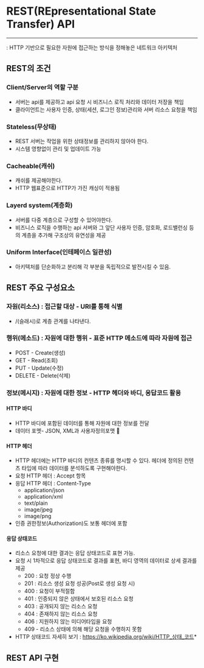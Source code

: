 # REST(REpresentational State Transfer) API
---
: HTTP 기반으로 필요한 자원에 접근하는 방식을 정해놓은 네트워크 아키텍처


## REST의 조건

### Client/Server의 역할 구분
* 서버는 api를 제공하고 api 요청 시 비즈니스 로직 처리와 데이터 저장을 책임
* 클라이언트는 사용자 인증, 상태(세션, 로그인 정보)관리와 서버 리소스 요청을 책임

### Stateless(무상태)
* REST 서버는 작업을 위한 상태정보를 관리하지 않아야 한다.
* 시스템 영향없이 관리 및 업데이트 가능

### Cacheable(캐쉬)
* 캐쉬를 제공해야한다.
* HTTP 웹표준으로 HTTP가 가진 캐싱이 적용됨

### Layerd system(계층화)
* 서버를 다중 계층으로 구성할 수 있어야한다.
* 비즈니스 로직을 수행하는 api 서버와 그 앞단 사용자 인증, 암호화, 로드밸런싱 등의 계층을 추가해 구조상의 유연성을 제공

### Uniform Interface(인테페이스 일관성)
* 아키텍처를 단순화하고 분리해 각 부분을 독립적으로 발전시킬 수 있음.


## REST 주요 구성요소

### 자원(리소스) : 접근할 대상 - URI를 통해 식별
* /(슬래시)로 계층 관계를 나타낸다.

### 행위(메소드) : 자원에 대한 행위 - 표준 HTTP 메소드에 따라 자원에 접근
* POST - Create(생성)
* GET - Read(조회)
* PUT - Update(수정)
* DELETE - Delete(삭제)
	
### 정보(메시지) : 자원에 대한 정보 - HTTP 헤더와 바디, 응답코드 활용
#### HTTP 바디 
* HTTP 바디에 포함된 데이터를 통해 자원에 대한 정보를 전달
* 데이터 포멧- JSON, XML과 사용자정의포맷 
#### HTTP 헤더
* HTTP 헤더에는 HTTP 바디의 컨텐츠 종류를 명시할 수 있다. 헤더에 정의된 컨텐츠 타입에 따라 데이터를 분석하도록 구현해야한다.
* 요청 HTTP 헤더 : Accept 항목
* 응답 HTTP 헤더 : Content-Type
	- application/json
	- application/xml
	- text/plain
	- image/jpeg
	- image/png
* 인증 권한정보(Authorization)도 보통 헤더에 포함

#### 응답 상태코드
* 리소스 요청에 대한 결과는 응답 상태코드로 표현 가능.
* 요청 시 1차적으로 응답 상태코드로 결과를 표현, 바디 영역의 데이터로 상세 결과를 제공
	- 200 : 요청 정상 수행
	- 201 : 리소스 생성 요청 성공(Post로 생성 요청 시)
	- 400 : 요청이 부적절함
	- 401 : 인증되지 않은 상태에서 보호된 리소스 요청
	- 403 : 공개되지 않는 리소스 요청
	- 404 : 존재하지 않는 리소스 요청
	- 406 : 지원하지 않는 미디어타입을 요청
	- 409 - 리소스 상태에 의해 해당 요청을 수행하지 못함
* HTTP 상태코드 자세히 보기 : https://ko.wikipedia.org/wiki/HTTP_상태_코드*

## REST API 구현








